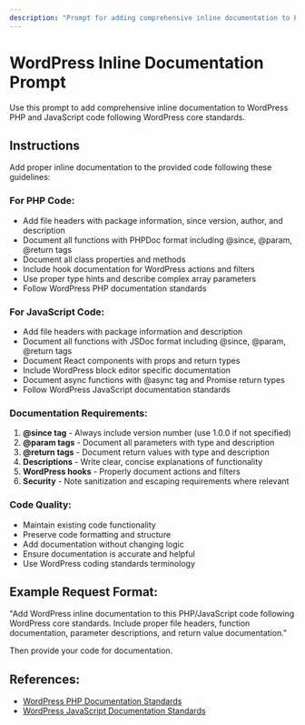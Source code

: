 ```yaml
---
description: "Prompt for adding comprehensive inline documentation to PHP and JavaScript code following WordPress standards."
---
```


# WordPress Inline Documentation Prompt

Use this prompt to add comprehensive inline documentation to WordPress PHP and JavaScript code following WordPress core standards.

## Instructions

Add proper inline documentation to the provided code following these guidelines:

### For PHP Code:
- Add file headers with package information, since version, author, and description
- Document all functions with PHPDoc format including @since, @param, @return tags
- Document all class properties and methods
- Include hook documentation for WordPress actions and filters
- Use proper type hints and describe complex array parameters
- Follow WordPress PHP documentation standards

### For JavaScript Code:
- Add file headers with package information and description  
- Document all functions with JSDoc format including @since, @param, @return tags
- Document React components with props and return types
- Include WordPress block editor specific documentation
- Document async functions with @async tag and Promise return types
- Follow WordPress JavaScript documentation standards

### Documentation Requirements:
1. **@since tag** - Always include version number (use 1.0.0 if not specified)
2. **@param tags** - Document all parameters with type and description
3. **@return tags** - Document return values with type and description  
4. **Descriptions** - Write clear, concise explanations of functionality
5. **WordPress hooks** - Properly document actions and filters
6. **Security** - Note sanitization and escaping requirements where relevant

### Code Quality:
- Maintain existing code functionality
- Preserve code formatting and structure
- Add documentation without changing logic
- Ensure documentation is accurate and helpful
- Use WordPress coding standards terminology

## Example Request Format:

"Add WordPress inline documentation to this PHP/JavaScript code following WordPress core standards. Include proper file headers, function documentation, parameter descriptions, and return value documentation."

Then provide your code for documentation.

## References:
- [WordPress PHP Documentation Standards](https://github.com/WordPress/wpcs-docs/blob/master/inline-documentation-standards/php.md)
- [WordPress JavaScript Documentation Standards](https://github.com/WordPress/wpcs-docs/blob/master/inline-documentation-standards/javascript.md)

